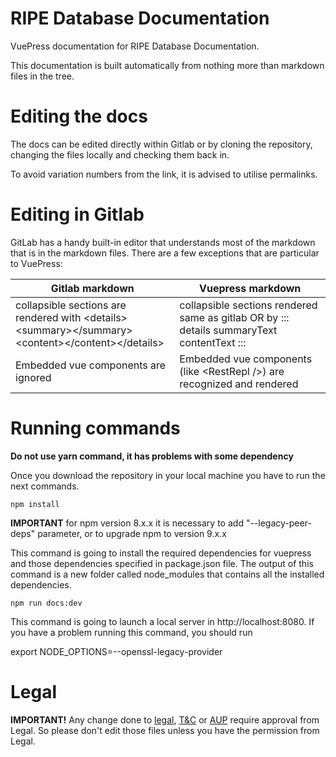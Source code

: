 
# RIPE Database Documentation

VuePress documentation for RIPE Database Documentation.

This documentation is built automatically from nothing more than markdown files in the tree.

# Editing the docs

The docs can be edited directly within Gitlab or by cloning the repository, changing the files locally and checking them back in.

To avoid variation numbers from the link, it is advised to utilise permalinks.

# Editing in Gitlab

GitLab has a handy built-in editor that understands most of the markdown that is in the markdown files. There are a few exceptions that are particular to VuePress:

| **Gitlab markdown**                                                                                                                  | **Vuepress markdown** |
|--------------------------------------------------------------------------------------------------------------------------------------| --- |
| collapsible sections are rendered with &lt;details&gt;&lt;summary&gt;&lt;/summary&gt;&lt;content&gt;&lt;/content&gt;&lt;/details&gt; | collapsible sections rendered same as gitlab OR by ::: details summaryText contentText ::: |
| Embedded vue components are ignored                                                                                                  | Embedded vue components (like &lt;RestRepl /&gt;) are recognized and rendered |

# Running commands

**Do not use yarn command, it has problems with some dependency**

Once you download the repository in your local machine you have to run the next commands.

    npm install

**IMPORTANT** for npm version 8.x.x it is necessary to add "--legacy-peer-deps" parameter, or to upgrade npm to version 9.x.x

This command is going to install the required dependencies for vuepress and those dependencies specified in package.json file. The output of this command is a new folder called node_modules that contains all the installed dependencies.

    npm run docs:dev

This command is going to launch a local server in http://localhost:8080.
If you have a problem running this command, you should run

  export NODE_OPTIONS=--openssl-legacy-provider


# Legal

**IMPORTANT!** Any change done to [legal](./docs/26.Legal-Information.md), [T&C](./docs/26.HTML-Terms-And-Conditions.md) or [AUP](./docs/25.RIPE-Database-Acceptable-Use-Policy.md) require approval from Legal. So please don't edit those files unless you have the permission from Legal.
